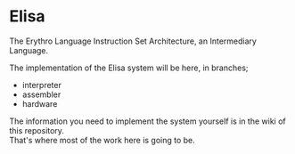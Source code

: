 # Elisa  
The Erythro Language Instruction Set Architecture, an Intermediary Language.  

The implementation of the Elisa system will be here, in branches;
 * interpreter
 * assembler
 * hardware

The information you need to implement the system yourself is in the wiki of this repository.  
That's where most of the work here is going to be.
